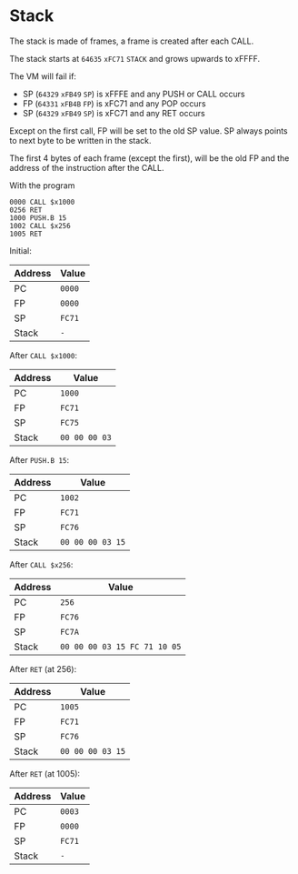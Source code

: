 # Stack

The stack is made of frames, a frame is created after each CALL.

The stack starts at `64635` `xFC71` `STACK` and grows upwards to xFFFF.

The VM will fail if:
- SP (`64329` `xFB49` `SP`) is xFFFE and any PUSH or CALL occurs
- FP (`64331` `xFB4B` `FP`) is xFC71 and any POP occurs
- SP (`64329` `xFB49` `SP`) is xFC71 and any RET occurs

Except on the first call, FP will be set to the old SP value. SP always points to next byte to be written in the stack.

The first 4 bytes of each frame (except the first), will be the old FP and the address of the instruction after the CALL.

With the program 
```
0000 CALL $x1000
0256 RET
1000 PUSH.B 15
1002 CALL $x256
1005 RET
```

Initial:

| Address | Value |
|----|----|
| PC | `0000` |
| FP | `0000` |
| SP | `FC71` |
| Stack | `-` |

After `CALL $x1000`:

| Address | Value |
|----|----|
| PC | `1000` |
| FP | `FC71` |
| SP | `FC75` |
| Stack | `00 00 00 03` |

After `PUSH.B 15`:

| Address | Value |
|----|----|
| PC | `1002` |
| FP | `FC71` |
| SP | `FC76` |
| Stack | `00 00 00 03 15` |

After `CALL $x256`:

| Address | Value |
|----|----|
| PC | `256` |
| FP | `FC76` |
| SP | `FC7A` |
| Stack | `00 00 00 03 15 FC 71 10 05` |

After `RET` (at 256):

| Address | Value |
|----|----|
| PC | `1005` |
| FP | `FC71` |
| SP | `FC76` |
| Stack | `00 00 00 03 15` |

After `RET` (at 1005):

| Address | Value |
|----|----|
| PC | `0003` |
| FP | `0000` |
| SP | `FC71` |
| Stack | `-` |

